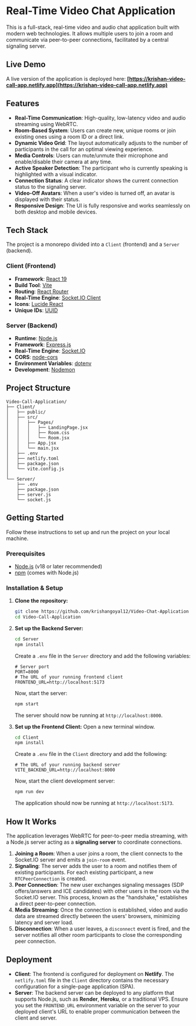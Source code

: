 # Real-Time Video Chat Application

This is a full-stack, real-time video and audio chat application built with modern web technologies. It allows multiple users to join a room and communicate via peer-to-peer connections, facilitated by a central signaling server.

## Live Demo

A live version of the application is deployed here: **[https://krishan-video-call-app.netlify.app](https://krishan-video-call-app.netlify.app)**

## Features

- **Real-Time Communication**: High-quality, low-latency video and audio streaming using WebRTC.
- **Room-Based System**: Users can create new, unique rooms or join existing ones using a room ID or a direct link.
- **Dynamic Video Grid**: The layout automatically adjusts to the number of participants in the call for an optimal viewing experience.
- **Media Controls**: Users can mute/unmute their microphone and enable/disable their camera at any time.
- **Active Speaker Detection**: The participant who is currently speaking is highlighted with a visual indicator.
- **Connection Status**: A clear indicator shows the current connection status to the signaling server.
- **Video-Off Avatars**: When a user's video is turned off, an avatar is displayed with their status.
- **Responsive Design**: The UI is fully responsive and works seamlessly on both desktop and mobile devices.

## Tech Stack

The project is a monorepo divided into a `Client` (frontend) and a `Server` (backend).

### Client (Frontend)

- **Framework**: [React 19](https://react.dev/)
- **Build Tool**: [Vite](https://vitejs.dev/)
- **Routing**: [React Router](https://reactrouter.com/)
- **Real-Time Engine**: [Socket.IO Client](https://socket.io/docs/v4/client-api/)
- **Icons**: [Lucide React](https://lucide.dev/)
- **Unique IDs**: [UUID](https://github.com/uuidjs/uuid)

### Server (Backend)

- **Runtime**: [Node.js](https://nodejs.org/)
- **Framework**: [Express.js](https://expressjs.com/)
- **Real-Time Engine**: [Socket.IO](https://socket.io/)
- **CORS**: [node-cors](https://github.com/expressjs/cors)
- **Environment Variables**: [dotenv](https://github.com/motdotla/dotenv)
- **Development**: [Nodemon](https://nodemon.io/)

## Project Structure

```
Video-Call-Application/
├── Client/
│   ├── public/
│   ├── src/
│   │   ├── Pages/
│   │   │   ├── LandingPage.jsx
│   │   │   ├── Room.css
│   │   │   └── Room.jsx
│   │   ├── App.jsx
│   │   └── main.jsx
│   ├── .env
│   ├── netlify.toml
│   ├── package.json
│   └── vite.config.js
│
└── Server/
    ├── .env
    ├── package.json
    ├── server.js
    └── socket.js
```

## Getting Started

Follow these instructions to set up and run the project on your local machine.

### Prerequisites

- [Node.js](https://nodejs.org/en/download/) (v18 or later recommended)
- [npm](https://www.npmjs.com/get-npm) (comes with Node.js)

### Installation & Setup

1.  **Clone the repository:**

    ```sh
    git clone https://github.com/krishangoyal12/Video-Chat-Application
    cd Video-Call-Application
    ```

2.  **Set up the Backend Server:**

    ```sh
    cd Server
    npm install
    ```

    Create a `.env` file in the `Server` directory and add the following variables:

    ```env
    # Server port
    PORT=8000
    # The URL of your running frontend client
    FRONTEND_URL=http://localhost:5173
    ```

    Now, start the server:

    ```sh
    npm start
    ```

    The server should now be running at `http://localhost:8000`.

3.  **Set up the Frontend Client:**
    Open a new terminal window.
    ```sh
    cd Client
    npm install
    ```
    Create a `.env` file in the `Client` directory and add the following:
    ```env
    # The URL of your running backend server
    VITE_BACKEND_URL=http://localhost:8000
    ```
    Now, start the client development server:
    ```sh
    npm run dev
    ```
    The application should now be running at `http://localhost:5173`.

## How It Works

The application leverages WebRTC for peer-to-peer media streaming, with a Node.js server acting as a **signaling server** to coordinate connections.

1.  **Joining a Room**: When a user joins a room, the client connects to the Socket.IO server and emits a `join-room` event.
2.  **Signaling**: The server adds the user to a room and notifies them of existing participants. For each existing participant, a new `RTCPeerConnection` is created.
3.  **Peer Connection**: The new user exchanges signaling messages (SDP offers/answers and ICE candidates) with other users in the room via the Socket.IO server. This process, known as the "handshake," establishes a direct peer-to-peer connection.
4.  **Media Streaming**: Once the connection is established, video and audio data are streamed directly between the users' browsers, minimizing latency and server load.
5.  **Disconnection**: When a user leaves, a `disconnect` event is fired, and the server notifies all other room participants to close the corresponding peer connection.

## Deployment

- **Client**: The frontend is configured for deployment on **Netlify**. The `netlify.toml` file in the `Client` directory contains the necessary configuration for a single-page application (SPA).
- **Server**: The backend server can be deployed to any platform that supports Node.js, such as **Render**, **Heroku**, or a traditional VPS. Ensure you set the `FRONTEND_URL` environment variable on the server to your deployed client's URL to enable proper communication between the client and server.